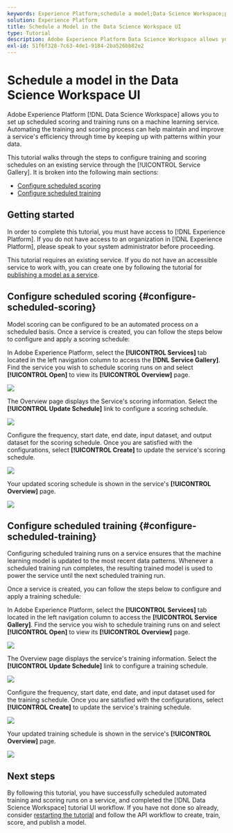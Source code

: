 ```yaml
---
keywords: Experience Platform;schedule a model;Data Science Workspace;popular topics;schedule scoring;schedule training
solution: Experience Platform
title: Schedule a Model in the Data Science Workspace UI
type: Tutorial
description: Adobe Experience Platform Data Science Workspace allows you to set up scheduled scoring and training runs on a machine learning service. Automating the training and scoring process can help maintain and improve a Service's efficiency through time by keeping up with patterns within your data.
exl-id: 51f6f328-7c63-4de1-9184-2ba526bb82e2
---
```

# Schedule a model in the Data Science Workspace UI

Adobe Experience Platform [!DNL Data Science Workspace] allows you to set up scheduled scoring and training runs on a machine learning service. Automating the training and scoring process can help maintain and improve a service's efficiency through time by keeping up with patterns within your data.

This tutorial walks through the steps to configure training and scoring schedules on an existing service through the [!UICONTROL Service Gallery]. It is broken into the following main sections:

-   [Configure scheduled scoring](#configure-scheduled-scoring)
-   [Configure scheduled training](#configure-scheduled-training)

## Getting started

In order to complete this tutorial, you must have access to [!DNL Experience Platform]. If you do not have access to an organization in [!DNL Experience Platform], please speak to your system administrator before proceeding.

This tutorial requires an existing service. If you do not have an accessible service to work with, you can create one by following the tutorial for [publishing a model as a service](./publish-model-service-ui.md).

## Configure scheduled scoring {#configure-scheduled-scoring}

Model scoring can be configured to be an automated process on a scheduled basis. Once a service is created, you can follow the steps below to configure and apply a scoring schedule:

In Adobe Experience Platform, select the **[!UICONTROL Services]** tab located in the left navigation column to access the **[!DNL Service Gallery]**. Find the service you wish to schedule scoring runs on and select **[!UICONTROL Open]** to view its **[!UICONTROL Overview]** page.

![](../images/models-recipes/schedule/select_service.png)

The Overview page displays the Service's scoring information. Select the **[!UICONTROL Update Schedule]** link to configure a scoring schedule.

![](../images/models-recipes/schedule/update_scoring.png)

Configure the frequency, start date, end date, input dataset, and output dataset for the scoring schedule. Once you are satisfied with the configurations, select **[!UICONTROL Create]** to update the service's scoring schedule.

![](../images/models-recipes/schedule/set_scoring_schedule.png)

Your updated scoring schedule is shown in the service's **[!UICONTROL Overview]** page.

![](../images/models-recipes/schedule/scoring_set.png)

## Configure scheduled training {#configure-scheduled-training}

Configuring scheduled training runs on a service ensures that the machine learning model is updated to the most recent data patterns. Whenever a scheduled training run completes, the resulting trained model is used to power the service until the next scheduled training run. 

Once a service is created, you can follow the steps below to configure and apply a training schedule:

In Adobe Experience Platform, select the **[!UICONTROL Services]** tab located in the left navigation column to access the **[!UICONTROL Service Gallery]**. Find the service you wish to schedule training runs on and select **[!UICONTROL Open]** to view its **[!UICONTROL Overview]** page.

![](../images/models-recipes/schedule/select_service.png)

The Overview page displays the service's training information. Select the **[!UICONTROL Update Schedule]** link to configure a training schedule.

![](../images/models-recipes/schedule/update_training.png)

Configure the frequency, start date, end date, and input dataset used for the training schedule. Once you are satisfied with the configurations, select **[!UICONTROL Create]** to update the service's training schedule.

![](../images/models-recipes/schedule/set_training_schedule.png)

Your updated training schedule is shown in the service's **[!UICONTROL Overview]** page.

![](../images/models-recipes/schedule/training_set.png)

## Next steps

By following this tutorial, you have successfully scheduled automated training and scoring runs on a service, and completed the [!DNL Data Science Workspace] tutorial UI workflow. If you have not done so already, consider [restarting the tutorial](./create-retails-sales-dataset.md) and follow the API workflow to create, train, score, and publish a model.
